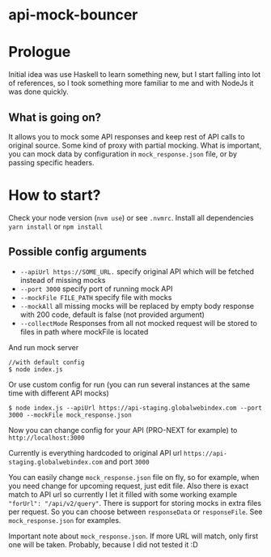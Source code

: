 # api-mock-bouncer

# Prologue

Initial idea was use Haskell to learn something new, but I start falling into lot of references,
so I took something more familiar to me and with NodeJs it was done quickly.

## What is going on?

It allows you to mock some API responses and keep rest of API calls to original source. Some kind of proxy with partial mocking.
What is important, you can mock data by configuration in `mock_response.json` file, or by passing specific headers.

# How to start?

Check your node version (`nvm use`) or see `.nvmrc`.
Install all dependencies `yarn install` or `npm install`

## Possible config arguments

* `--apiUrl https://SOME_URL.`  specify original API which will be fetched instead of missing mocks
* `--port 3000`                 specify port of running mock API
* `--mockFile FILE_PATH`        specify file with mocks
* `--mockAll`                   all missing mocks will be replaced by empty body response with 200 code, default is false (not provided argument)
* `--collectMode`               Responses from all not mocked request will be stored to files in path where mockFile is located

And run mock server

```
//with default config
$ node index.js
```
Or use custom config for run (you can run several instances at the same time with different API mocks)

```
$ node index.js --apiUrl https://api-staging.globalwebindex.com --port 3000 --mockFile mock_response.json
```

Now you can change config for your API (PRO-NEXT for example) to `http://localhost:3000`


Currently is everything hardcoded to original API url `https://api-staging.globalwebindex.com` and port `3000`

You can easily change `mock_response.json` file on fly, so for example, when you need change for upcoming request, just edit file.
Also there is exact match to API url so currently I let it filled with some working example `"forUrl": "/api/v2/query"`.
There is support for storing mocks in extra files per request. So you can choose between `responseData` or `responseFile`.
See `mock_response.json` for examples.

Important note about `mock_response.json`. If more URL will match, only first one will be taken. Probably, because I did not tested it :D